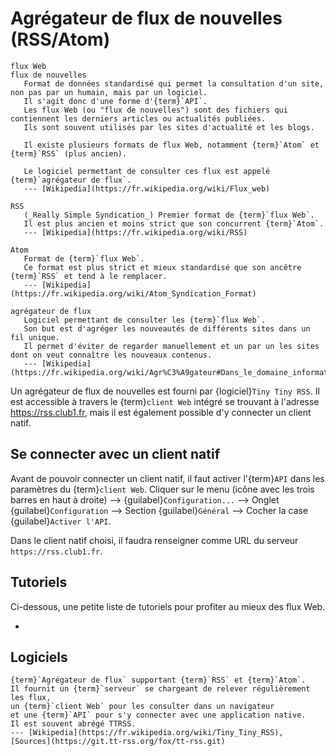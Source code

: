 Agrégateur de flux de nouvelles (RSS/Atom)
==========================================

```{glossary}
flux Web
flux de nouvelles
   Format de données standardisé qui permet la consultation d'un site, non pas par un humain, mais par un logiciel.
   Il s'agit donc d'une forme d'{term}`API`.
   Les flux Web (ou "flux de nouvelles") sont des fichiers qui contiennent les derniers articles ou actualités publiées.
   Ils sont souvent utilisés par les sites d'actualité et les blogs.

   Il existe plusieurs formats de flux Web, notamment {term}`Atom` et {term}`RSS` (plus ancien).

   Le logiciel permettant de consulter ces flux est appelé {term}`agrégateur de flux`.
   --- [Wikipedia](https://fr.wikipedia.org/wiki/Flux_web)

RSS
   (_Really Simple Syndication_) Premier format de {term}`flux Web`.
   Il est plus ancien et moins strict que son concurrent {term}`Atom`.
   --- [Wikipedia](https://fr.wikipedia.org/wiki/RSS)

Atom
   Format de {term}`flux Web`.
   Ce format est plus strict et mieux standardisé que son ancêtre {term}`RSS` et tend à le remplacer.
   --- [Wikipedia](https://fr.wikipedia.org/wiki/Atom_Syndication_Format)

agrégateur de flux
   Logiciel permettant de consulter les {term}`flux Web`.
   Son but est d'agréger les nouveautés de différents sites dans un fil unique.
   Il permet d'éviter de regarder manuellement et un par un les sites dont on veut connaître les nouveaux contenus.
   --- [Wikipedia](https://fr.wikipedia.org/wiki/Agr%C3%A9gateur#Dans_le_domaine_informatique)
```

Un agrégateur de flux de nouvelles est fourni par {logiciel}`Tiny Tiny RSS`.
Il est accessible à travers le {term}`client Web` intégré se trouvant à l'adresse
<https://rss.club1.fr>, mais il est également possible d'y connecter un client
natif.

Se connecter avec un client natif
---------------------------------

Avant de pouvoir connecter un client natif, il faut activer l'{term}`API` dans
les paramètres du {term}`client Web`. Cliquer sur le menu (icône avec les trois
barres en haut à droite) --> {guilabel}`Configuration...` --> Onglet {guilabel}`Configuration`
--> Section {guilabel}`Général` --> Cocher la case {guilabel}`Activer l'API`.

Dans le client natif choisi, il faudra renseigner comme URL du serveur
`https://rss.club1.fr`.

Tutoriels
---------

Ci-dessous, une petite liste de tutoriels pour profiter au mieux des flux Web.

- [](/tutos/flux-rss.md)

Logiciels
---------

```{logiciel} Tiny Tiny RSS
{term}`Agrégateur de flux` supportant {term}`RSS` et {term}`Atom`.
Il fournit un {term}`serveur` se chargeant de relever régulièrement les flux,
un {term}`client Web` pour les consulter dans un navigateur
et une {term}`API` pour s'y connecter avec une application native.
Il est souvent abrégé TTRSS.
--- [Wikipedia](https://fr.wikipedia.org/wiki/Tiny_Tiny_RSS),
[Sources](https://git.tt-rss.org/fox/tt-rss.git)
```

